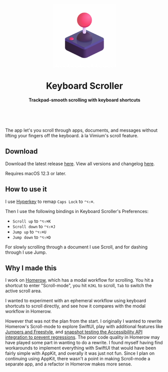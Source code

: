 <div align="center">
  <img src="assets/AppIcon.png" width="200" height="200">
	<h1>Keyboard Scroller</h1>
	<p>
		<b>Trackpad-smooth scrolling with keyboard shortcuts</b>
	</p>
	<br>
	<br>
	<br>
</div>

The app let's you scroll through apps, documents, and messages without lifting your fingers off the keyboard. à la Vimium's scroll feature.

## Download

Download the latest release [here](https://github.com/dexterleng/KeyboardScroller.docs/releases/tag/v1.0.1). View all versions and changelog [here](https://github.com/dexterleng/KeyboardScroller.docs/releases).

Requires macOS 12.3 or later.

## How to use it

I use [Hyperkey](https://hyperkey.app) to remap `Caps Lock` to `⌃⌥⇧⌘`.

Then I use the following bindings in Keyboard Scroller's Preferences:

- `Scroll up` to `⌃⌥⇧⌘K`
- `Scroll down` to `⌃⌥⇧⌘J`
- `Jump up` to `⌃⌥⇧⌘U`
- `Jump down` to `⌃⌥⇧⌘D`

For slowly scrolling through a document I use Scroll, and for dashing through I use Jump.

## Why I made this

I work on [Homerow](https://homerow.app), which has a modal workflow for scrolling. You hit a shortcut to enter "Scroll-mode", you hit `HJKL` to scroll, `Tab` to switch the active scroll area.

I wanted to experiment with an ephemeral workflow using keyboard shortcuts to scroll directly, and see how it compares with the modal workflow in Homerow.

However that was not the plan from the start. I originally I wanted to rewrite Homerow's Scroll-mode to explore SwiftUI, play with additional features like [Jumpers and Freestyle](https://twitter.com/dexterleng/status/1554070218783477765), and [snapshot testing the Accessibility API integration to prevent regressions](https://twitter.com/dexterleng/status/1556613890414637056). The poor code quality in Homerow may have played some part in wanting to do a rewrite. I found myself having find workarounds to implement everything with SwiftUI that would have been fairly simple with AppKit, and overally it was just not fun. Since I plan on continuing using AppKit, there wasn't a point in making Scroll-mode a separate app, and a refactor in Homerow makes more sense.
